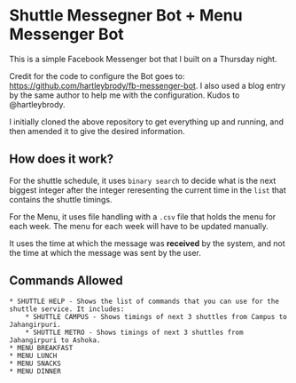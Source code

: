 # Shuttle Messegner Bot + Menu Messenger Bot

This is a simple Facebook Messenger bot that I built on a Thursday night.

Credit for the code to configure the Bot goes to: https://github.com/hartleybrody/fb-messenger-bot. I also used a blog entry by the same author to help me with the configuration. Kudos to @hartleybrody.

I initially cloned the above repository to get everything up and running, and then amended it to give the desired information.

## How does it work?

For the shuttle schedule, it uses `binary search` to decide what is the next biggest integer after the integer reresenting the current time in the `list` that contains the shuttle timings.

For the Menu, it uses file handling with a `.csv` file that holds the menu for each week. The menu for each week will have to be updated manually.

It uses the time at which the message was **received** by the system, and not the time at which the message was sent by the user.

## Commands Allowed

	* SHUTTLE HELP - Shows the list of commands that you can use for the shuttle service. It includes:
		* SHUTTLE CAMPUS - Shows timings of next 3 shuttles from Campus to Jahangirpuri.
		* SHUTTLE METRO - Shows timings of next 3 shuttles from Jahangirpuri to Ashoka.
	* MENU BREAKFAST
	* MENU LUNCH
	* MENU SNACKS
	* MENU DINNER